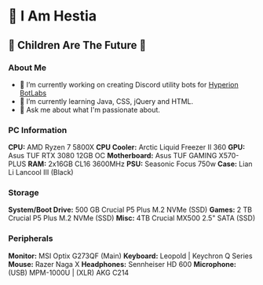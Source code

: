 # 🍷 I Am Hestia
## 🫶 Children Are The Future 🫶

### About Me
- 🔭 I’m currently working on creating Discord utility bots for [Hyperion BotLabs](https://github.com/Hyperion-Bot-Labs)
- 🌱 I’m currently learning Java, CSS, jQuery and HTML.
- 💬 Ask me about what I'm passionate about.

### PC Information
**CPU:** AMD Ryzen 7 5800X
**CPU Cooler:** Arctic Liquid Freezer II 360
**GPU:** Asus TUF RTX 3080 12GB OC
**Motherboard:** Asus TUF GAMING X570-PLUS
**RAM:** 2x16GB CL16 3600MHz
**PSU:** Seasonic Focus 750w
**Case:** Lian Li Lancool III (Black)


### Storage
**System/Boot Drive:** 500 GB Crucial P5 Plus M.2 NVMe (SSD)
**Games:** 2 TB Crucial P5 Plus M.2 NVMe (SSD)
**Misc:** 4TB Crucial MX500 2.5" SATA (SSD)


### Peripherals
**Monitor:** MSI Optix G273QF (Main)
**Keyboard:** Leopold | Keychron Q Series
**Mouse:** Razer Naga X
**Headphones:** Sennheiser HD 600
**Microphone:** (USB) MPM-1000U | (XLR) AKG C214
